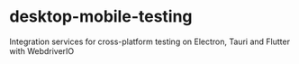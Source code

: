 # desktop-mobile-testing
Integration services for cross-platform testing on Electron, Tauri and Flutter with WebdriverIO
